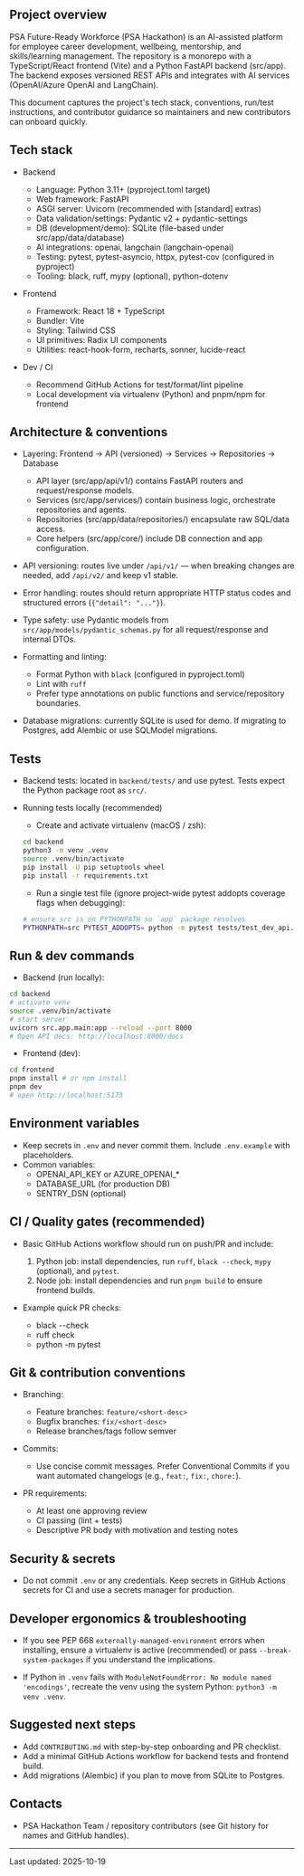 ## Project overview

PSA Future-Ready Workforce (PSA Hackathon) is an AI-assisted platform for employee career development, wellbeing, mentorship, and skills/learning management. The repository is a monorepo with a TypeScript/React frontend (Vite) and a Python FastAPI backend (src/app). The backend exposes versioned REST APIs and integrates with AI services (OpenAI/Azure OpenAI and LangChain).

This document captures the project's tech stack, conventions, run/test instructions, and contributor guidance so maintainers and new contributors can onboard quickly.

## Tech stack

- Backend
	- Language: Python 3.11+ (pyproject.toml target)
	- Web framework: FastAPI
	- ASGI server: Uvicorn (recommended with [standard] extras)
	- Data validation/settings: Pydantic v2 + pydantic-settings
	- DB (development/demo): SQLite (file-based under src/app/data/database)
	- AI integrations: openai, langchain (langchain-openai)
	- Testing: pytest, pytest-asyncio, httpx, pytest-cov (configured in pyproject)
	- Tooling: black, ruff, mypy (optional), python-dotenv

- Frontend
	- Framework: React 18 + TypeScript
	- Bundler: Vite
	- Styling: Tailwind CSS
	- UI primitives: Radix UI components
	- Utilities: react-hook-form, recharts, sonner, lucide-react

- Dev / CI
	- Recommend GitHub Actions for test/format/lint pipeline
	- Local development via virtualenv (Python) and pnpm/npm for frontend

## Architecture & conventions

- Layering: Frontend -> API (versioned) -> Services -> Repositories -> Database
	- API layer (src/app/api/v1/) contains FastAPI routers and request/response models.
	- Services (src/app/services/) contain business logic, orchestrate repositories and agents.
	- Repositories (src/app/data/repositories/) encapsulate raw SQL/data access.
	- Core helpers (src/app/core/) include DB connection and app configuration.

- API versioning: routes live under `/api/v1/` — when breaking changes are needed, add `/api/v2/` and keep v1 stable.

- Error handling: routes should return appropriate HTTP status codes and structured errors (`{"detail": "..."}`).

- Type safety: use Pydantic models from `src/app/models/pydantic_schemas.py` for all request/response and internal DTOs.

- Formatting and linting:
	- Format Python with `black` (configured in pyproject.toml)
	- Lint with `ruff`
	- Prefer type annotations on public functions and service/repository boundaries.

- Database migrations: currently SQLite is used for demo. If migrating to Postgres, add Alembic or use SQLModel migrations.

## Tests

- Backend tests: located in `backend/tests/` and use pytest. Tests expect the Python package root as `src/`.

- Running tests locally (recommended)

	- Create and activate virtualenv (macOS / zsh):

	```bash
	cd backend
	python3 -m venv .venv
	source .venv/bin/activate
	pip install -U pip setuptools wheel
	pip install -r requirements.txt
	```

	- Run a single test file (ignore project-wide pytest addopts coverage flags when debugging):

	```bash
	# ensure src is on PYTHONPATH so `app` package resolves
	PYTHONPATH=src PYTEST_ADDOPTS= python -m pytest tests/test_dev_api.py -v
	```

## Run & dev commands

- Backend (run locally):

```bash
cd backend
# activate venv
source .venv/bin/activate
# start server
uvicorn src.app.main:app --reload --port 8000
# Open API docs: http://localhost:8000/docs
```

- Frontend (dev):

```bash
cd frontend
pnpm install # or npm install
pnpm dev
# open http://localhost:5173
```

## Environment variables

- Keep secrets in `.env` and never commit them. Include `.env.example` with placeholders.
- Common variables:
	- OPENAI_API_KEY or AZURE_OPENAI_*
	- DATABASE_URL (for production DB)
	- SENTRY_DSN (optional)

## CI / Quality gates (recommended)

- Basic GitHub Actions workflow should run on push/PR and include:
	1. Python job: install dependencies, run `ruff`, `black --check`, `mypy` (optional), and `pytest`.
	2. Node job: install dependencies and run `pnpm build` to ensure frontend builds.

- Example quick PR checks:
	- black --check
	- ruff check
	- python -m pytest

## Git & contribution conventions

- Branching:
	- Feature branches: `feature/<short-desc>`
	- Bugfix branches: `fix/<short-desc>`
	- Release branches/tags follow semver

- Commits:
	- Use concise commit messages. Prefer Conventional Commits if you want automated changelogs (e.g., `feat:`, `fix:`, `chore:`).

- PR requirements:
	- At least one approving review
	- CI passing (lint + tests)
	- Descriptive PR body with motivation and testing notes

## Security & secrets

- Do not commit `.env` or any credentials. Keep secrets in GitHub Actions secrets for CI and use a secrets manager for production.

## Developer ergonomics & troubleshooting

- If you see PEP 668 `externally-managed-environment` errors when installing, ensure a virtualenv is active (recommended) or pass `--break-system-packages` if you understand the implications.

- If Python in `.venv` fails with `ModuleNotFoundError: No module named 'encodings'`, recreate the venv using the system Python: `python3 -m venv .venv`.

## Suggested next steps

- Add `CONTRIBUTING.md` with step-by-step onboarding and PR checklist.
- Add a minimal GitHub Actions workflow for backend tests and frontend build.
- Add migrations (Alembic) if you plan to move from SQLite to Postgres.

## Contacts

- PSA Hackathon Team / repository contributors (see Git history for names and GitHub handles).

---

Last updated: 2025-10-19
